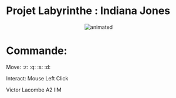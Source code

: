 
# Projet Labyrinthe : Indiana Jones

<p align="center">
    <img src="https://media.tenor.com/eqLNYv0A9TQAAAAC/swap-indiana-jones.gif" alt="animated" />
</p>

# Commande:

Move: :z: :q: :s: :d:

Interact: Mouse Left Click

Victor Lacombe A2 IIM
